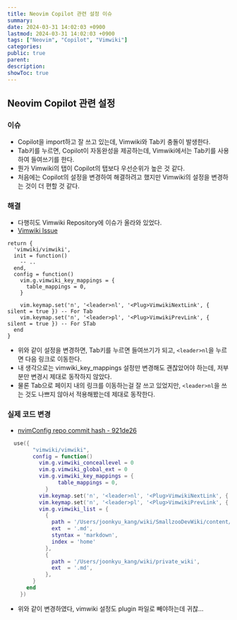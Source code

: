 ```yaml
---
title: Neovim Copilot 관련 설정 이슈
summary:
date: 2024-03-31 14:02:03 +0900
lastmod: 2024-03-31 14:02:03 +0900
tags: ["Neovim", "Copilot", "Vimwiki"]
categories: 
public: true
parent: 
description: 
showToc: true
---
```


## Neovim Copilot 관련 설정

### 이슈
- Copilot을 import하고 잘 쓰고 있는데, Vimwiki와 Tab키 충돌이 발생한다.
- Tab키를 누르면, Copilot이 자동완성을 제공하는데, Vimwiki에서는 Tab키를 사용하여 들여쓰기를 한다.
- 뭔가 Vimwiki의 탭이 Copilot의 탭보다 우선순위가 높은 것 같다.
- 처음에는 Copilot의 설정을 변경하여 해결하려고 했지만 Vimwiki의 설정을 변경하는 것이 더 편할 것 같다.

### 해결
- 다행히도 Vimwiki Repository에 이슈가 올라와 있었다.
- [Vimwiki Issue](https://github.com/vimwiki/vimwiki/issues/1227)

```vim
return {
  'vimwiki/vimwiki',
  init = function()
    -- ..
  end,
  config = function()
    vim.g.vimwiki_key_mappings = {
      table_mappings = 0,
    }

    vim.keymap.set('n', '<leader>nl', '<Plug>VimwikiNextLink', { silent = true }) -- For Tab
    vim.keymap.set('n', '<leader>pl', '<Plug>VimwikiPrevLink', { silent = true }) -- For STab
  end
}
```
- 위와 같이 설정을 변경하면, Tab키를 누르면 들여쓰기가 되고, `<leader>nl`을 누르면 다음 링크로 이동한다.
- 내 생각으로는 vimwiki_key_mappings 설정만 변경해도 괜찮았어야 하는데, 저부분만 변경시 제대로 동작하지 않았다.
- 물론 Tab으로 페이지 내의 링크를 이동하는걸 잘 쓰고 있었지만, `<leader>nl`을 쓰는 것도 나쁘지 않아서 적용해봤는데 제대로 동작한다.


### 실제 코드 변경
- [nvimConfig repo commit hash - 921de26](https://github.com/SmallzooDev/nvimConfig/commit/921de2607cd289804f7168d94132debaed3d5101)

```lua
  use({
        "vimwiki/vimwiki",
        config = function()
          vim.g.vimwiki_conceallevel = 0
          vim.g.vimwiki_global_ext = 0
          vim.g.vimwiki_key_mappings = {
                table_mappings = 0,
            }
          vim.keymap.set('n', '<leader>nl', '<Plug>VimwikiNextLink', { silent = true }) -- For Tab
          vim.keymap.set('n', '<leader>pl', '<Plug>VimwikiPrevLink', { silent = true }) -- For STab
          vim.g.vimwiki_list = {
            {
              path = '/Users/joonkyu_kang/wiki/SmallzooDevWiki/content/_wiki',
              ext  = '.md',
              styntax = 'markdown',
              index = 'home'
            },
            {
              path = '/Users/joonkyu_kang/wiki/private_wiki',
              ext  = '.md',
            },
        }
      end
    })
```
- 위와 같이 변경하였다, vimwiki 설정도 plugin 파일로 빼야하는데 귀찮...
